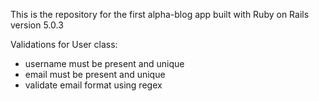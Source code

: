 This is the repository for the first alpha-blog app built with Ruby on Rails version 5.0.3

Validations for User class:
- username must be present and unique
- email must be present and unique
- validate email format using regex
